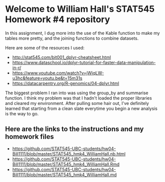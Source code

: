 # Welcome to William Hall's STAT545 Homework #4 repository

In this assignment, I dug more into the use of the Kable function to make my tables more pretty, and the joining functions to combine datasets. 

Here are some of the resources I used:

- http://stat545.com/bit001_dplyr-cheatsheet.html
- https://www.dataschool.io/dplyr-tutorial-for-faster-data-manipulation-in-r/
- https://www.youtube.com/watch?v=jWjqLW-u3hc&feature=youtu.be&t=15m31s
- https://datacarpentry.org/R-genomics/04-dplyr.html

The biggest problem I ran into was using the group_by and summarise function. I think my problem was that I hadn't loaded the proper libraries and cleared my environment. After pulling some hair out, I've definitely learned that starting from a clean slate everytime you begin a new analysis is the way to go.


## Here are the links to the instructions and my homework files

- https://github.com/STAT545-UBC-students/hw04-Bill1111/blob/master/STAT545_hmk4_WilliamHall.nb.html
- https://github.com/STAT545-UBC-students/hw04-Bill1111/blob/master/STAT545_hmk4_WilliamHall.Rmd
- https://github.com/STAT545-UBC-students/hw04-Bill1111/blob/master/STAT545_hmk4_WilliamHall.md



